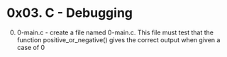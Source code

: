 # 0x03. C - Debugging

0. 0-main.c - create a file named 0-main.c. This file must test that the function positive_or_negative() gives the correct output when given a case of 0
